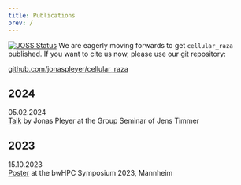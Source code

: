 ```yaml
---
title: Publications
prev: /
---
```


[![JOSS Status](https://joss.theoj.org/papers/7a0a13c37e57776edc21132f518ef36a/status.svg)](https://joss.theoj.org/papers/7a0a13c37e57776edc21132f518ef36a)
We are eagerly moving forwards to get `cellular_raza` published.
If you want to cite us now, please use our git repository:

[github.com/jonaspleyer/cellular_raza](https://github.com/jonaspleyer/cellular_raza)

## 2024

05.02.2024<br>
[Talk](2024-02-05-think-like-a-cell) by Jonas Pleyer at the Group Seminar of Jens Timmer

## 2023

15.10.2023<br>
[Poster](2023-10-15-bwhpc-symposium-2023/) at the bwHPC Symposium 2023, Mannheim
